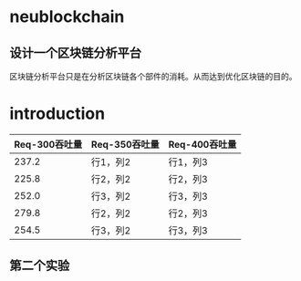 # neublockchain
## 设计一个区块链分析平台
区块链分析平台只是在分析区块链各个部件的消耗。从而达到优化区块链的目的。
# introduction
| Req-300吞吐量     |  Req-350吞吐量    | Req-400吞吐量      |
| -------- | -------- | -------- |
| 237.2 | 行1，列2 | 行1，列3 |
| 225.8 | 行2，列2 | 行2，列3 |
| 252.0 | 行3，列2 | 行3，列3 |
| 279.8 | 行2，列2 | 行2，列3 |
| 254.5 | 行3，列2 | 行3，列3 |



## 第二个实验

